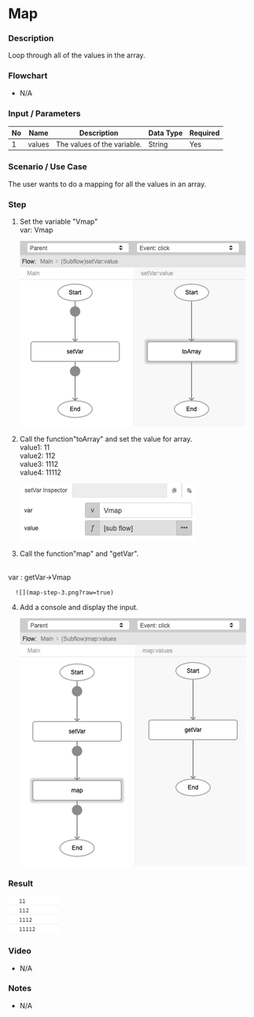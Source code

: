 ﻿# Map

### Description

Loop through all of the values in the array.

### Flowchart

- N/A 

### Input / Parameters

| No | Name | Description | Data Type | Required |
| ------ | ------ | ------ |------ | ------ |
| 1 | values | The values of the variable. | String | Yes  |

### Scenario / Use Case

The user wants to do a mapping for all the values in an array.

### Step

1. Set the variable "Vmap"
   <br>
   var: Vmap
   
    ![](map-step-1.png?raw=true)
    
2. Call the function"toArray" and set the value for array.
   <br>
   value1: 11<br/>
   value2: 112<br/>
   value3: 1112<br/>
   value4: 11112<br/>
   
     ![](map-step-2.png?raw=true)
     
3. Call the function"map" and "getVar".
<br>
var : getVar->Vmap <br />
     
      ![](map-step-3.png?raw=true)
      
4. Add a console and display the input.
      
      ![](map-step-4.png?raw=true)

### Result

 ![](map-result-1.png?raw=true)

### Video

- N/A

<!--[![Video](http://i.imgur.com/Ot5DWAW.png)](https://youtu.be/StTqXEQ2l-Y?t=35s)-->

### Notes

- N/A